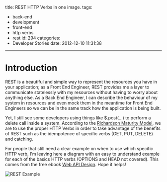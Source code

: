 title: REST HTTP Verbs in one image.
tags:
  - back-end
  - development
  - front-end
  - http verbs
  - rest
id: 294
categories:
  - Developer Stories
date: 2012-12-10 11:31:38
---

# Introduction

REST is a beautiful and simple way to represent the resources you have in your application; as a Front End Engineer, REST provides me a layer to communicate statelessly with my resources without having to worry about anything else. As a Back End Engineer, I can describe the behaviour of my system in resources and even mock them in the meantime for Front End Engineers so we can be in the same track how the application is being built.

Yet, I still see some developers using things like $.post(...) to perform a delete call inside a system. According to the [Richardson Maturity Model](http://martinfowler.com/articles/richardsonMaturityModel.html), we are to use the proper HTTP Verbs in order to take advantage of the benefits of REST such as the idempotence of specific verbs (GET, PUT, DELETE) and catching.

For people that still need a clear example on when to use which specific HTTP verb, I'm leaving here a diagram with an easy to understand example for each of the basics HTTP verbs (OPTIONS and HEAD not covered). This comes from the free ebook [Web API Design](http://info.apigee.com/Portals/62317/docs/web%20api.pdf). Hope it helps!

![REST Example](http://jjperezaguinaga.files.wordpress.com/2012/12/screen-shot-2012-12-10-at-3-16-18-am.png)